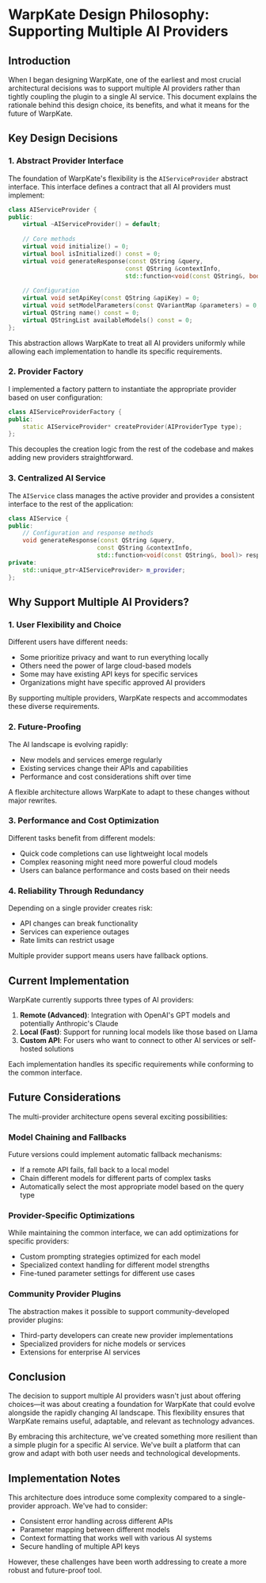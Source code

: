 # WarpKate Design Philosophy: Supporting Multiple AI Providers

## Introduction

When I began designing WarpKate, one of the earliest and most crucial architectural decisions was to support multiple AI providers rather than tightly coupling the plugin to a single AI service. This document explains the rationale behind this design choice, its benefits, and what it means for the future of WarpKate.

## Key Design Decisions

### 1. Abstract Provider Interface

The foundation of WarpKate's flexibility is the `AIServiceProvider` abstract interface. This interface defines a contract that all AI providers must implement:

```cpp
class AIServiceProvider {
public:
    virtual ~AIServiceProvider() = default;
    
    // Core methods
    virtual void initialize() = 0;
    virtual bool isInitialized() const = 0;
    virtual void generateResponse(const QString &query, 
                                 const QString &contextInfo,
                                 std::function<void(const QString&, bool)> responseCallback) = 0;
    
    // Configuration
    virtual void setApiKey(const QString &apiKey) = 0;
    virtual void setModelParameters(const QVariantMap &parameters) = 0;
    virtual QString name() const = 0;
    virtual QStringList availableModels() const = 0;
};
```

This abstraction allows WarpKate to treat all AI providers uniformly while allowing each implementation to handle its specific requirements.

### 2. Provider Factory

I implemented a factory pattern to instantiate the appropriate provider based on user configuration:

```cpp
class AIServiceProviderFactory {
public:
    static AIServiceProvider* createProvider(AIProviderType type);
};
```

This decouples the creation logic from the rest of the codebase and makes adding new providers straightforward.

### 3. Centralized AI Service

The `AIService` class manages the active provider and provides a consistent interface to the rest of the application:

```cpp
class AIService {
public:
    // Configuration and response methods
    void generateResponse(const QString &query, 
                         const QString &contextInfo,
                         std::function<void(const QString&, bool)> responseCallback);
private:
    std::unique_ptr<AIServiceProvider> m_provider;
};
```

## Why Support Multiple AI Providers?

### 1. User Flexibility and Choice

Different users have different needs:

- Some prioritize privacy and want to run everything locally
- Others need the power of large cloud-based models
- Some may have existing API keys for specific services
- Organizations might have specific approved AI providers

By supporting multiple providers, WarpKate respects and accommodates these diverse requirements.

### 2. Future-Proofing

The AI landscape is evolving rapidly:

- New models and services emerge regularly
- Existing services change their APIs and capabilities
- Performance and cost considerations shift over time

A flexible architecture allows WarpKate to adapt to these changes without major rewrites.

### 3. Performance and Cost Optimization

Different tasks benefit from different models:

- Quick code completions can use lightweight local models
- Complex reasoning might need more powerful cloud models
- Users can balance performance and costs based on their needs

### 4. Reliability Through Redundancy

Depending on a single provider creates risk:

- API changes can break functionality
- Services can experience outages
- Rate limits can restrict usage

Multiple provider support means users have fallback options.

## Current Implementation

WarpKate currently supports three types of AI providers:

1. **Remote (Advanced)**: Integration with OpenAI's GPT models and potentially Anthropic's Claude
2. **Local (Fast)**: Support for running local models like those based on Llama
3. **Custom API**: For users who want to connect to other AI services or self-hosted solutions

Each implementation handles its specific requirements while conforming to the common interface.

## Future Considerations

The multi-provider architecture opens several exciting possibilities:

### Model Chaining and Fallbacks

Future versions could implement automatic fallback mechanisms:
- If a remote API fails, fall back to a local model
- Chain different models for different parts of complex tasks
- Automatically select the most appropriate model based on the query type

### Provider-Specific Optimizations

While maintaining the common interface, we can add optimizations for specific providers:
- Custom prompting strategies optimized for each model
- Specialized context handling for different model strengths
- Fine-tuned parameter settings for different use cases

### Community Provider Plugins

The abstraction makes it possible to support community-developed provider plugins:
- Third-party developers can create new provider implementations
- Specialized providers for niche models or services
- Extensions for enterprise AI services

## Conclusion

The decision to support multiple AI providers wasn't just about offering choices—it was about creating a foundation for WarpKate that could evolve alongside the rapidly changing AI landscape. This flexibility ensures that WarpKate remains useful, adaptable, and relevant as technology advances.

By embracing this architecture, we've created something more resilient than a simple plugin for a specific AI service. We've built a platform that can grow and adapt with both user needs and technological developments.

## Implementation Notes

This architecture does introduce some complexity compared to a single-provider approach. We've had to consider:
- Consistent error handling across different APIs
- Parameter mapping between different models
- Context formatting that works well with various AI systems
- Secure handling of multiple API keys

However, these challenges have been worth addressing to create a more robust and future-proof tool.

